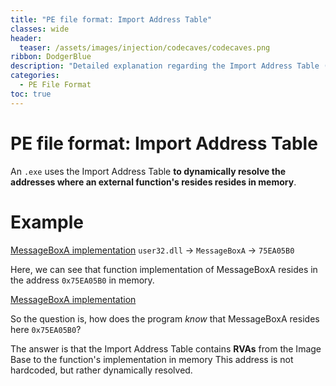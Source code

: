 ```yaml
---
title: "PE file format: Import Address Table"
classes: wide
header:
  teaser: /assets/images/injection/codecaves/codecaves.png
ribbon: DodgerBlue
description: "Detailed explanation regarding the Import Address Table (IAT) structure in Portable Executable (PE) file"
categories:
  - PE File Format
toc: true
---
```


# PE file format: Import Address Table

An `.exe` uses the Import Address Table **to dynamically resolve the addresses where an external function's resides resides in memory**.

# Example

[MessageBoxA implementation](/assets/images/pefileformat/address.png)
`user32.dll` -> `MessageBoxA` -> `75EA05B0`

Here, we can see that function implementation of MessageBoxA resides in the address `0x75EA05B0` in memory.

[MessageBoxA implementation](/assets/images/pefileformat/messagebox.png)

So the question is, how does the program *know* that MessageBoxA resides here `0x75EA05B0`? 

The answer is that the Import Address Table contains **RVAs** from the Image Base to the function's implementation in memory
This address is not hardcoded, but rather dynamically resolved.